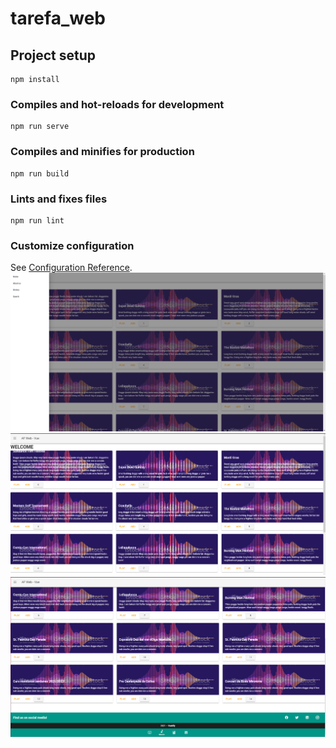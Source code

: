 # tarefa_web

## Project setup
```
npm install
```

### Compiles and hot-reloads for development
```
npm run serve
```

### Compiles and minifies for production
```
npm run build
```

### Lints and fixes files
```
npm run lint
```

### Customize configuration
See [Configuration Reference](https://cli.vuejs.org/config/).
![img1](/src/assets/Tela1.png)
![img2](/src/assets/Tela2.png)
![img3](/src/assets/Tela3.png)

